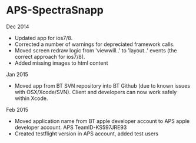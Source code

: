 APS-SpectraSnapp
=================
Dec 2014
 * Updated app for ios7/8. 
 * Corrected a number of warnings for depreciated framework calls. 
 * Moved screen redraw logic from 'viewwill..' to 'layout..' events (the correct approach for ios7/8).
 * Added missing images to html content

Jan 2015
 * Moved app from BT SVN repository into BT Github (due to known issues with OSX/Xcode/SVN). Client and developers can now work safely within Xcode.

Feb 2015
 * Moved application name from BT apple developer account to APS apple developer account.  APS TeamID-KS597JRE93
 * Created testflight version in APS account, added test users

